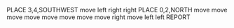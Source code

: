 PLACE 3,4,SOUTHWEST
move
left
right
right
PLACE 0,2,NORTH
move
move
move
move
move
move
move
move
right
move
left
left
REPORT
